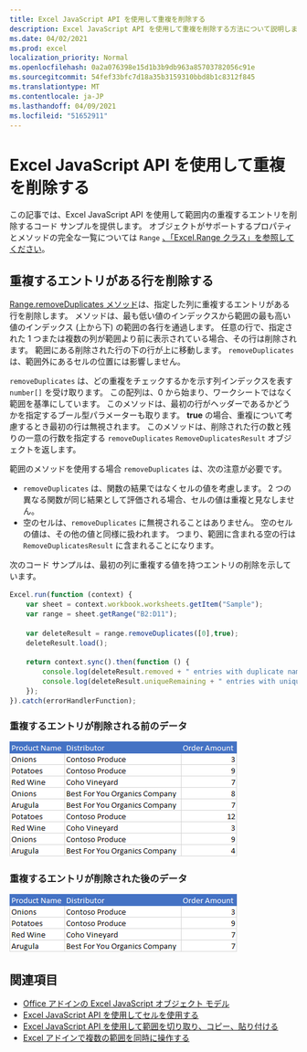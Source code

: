 ```yaml
---
title: Excel JavaScript API を使用して重複を削除する
description: Excel JavaScript API を使用して重複を削除する方法について説明します。
ms.date: 04/02/2021
ms.prod: excel
localization_priority: Normal
ms.openlocfilehash: 0a2a076398e15d1b3b9db963a85703782056c91e
ms.sourcegitcommit: 54fef33bfc7d18a35b3159310bbd8b1c8312f845
ms.translationtype: MT
ms.contentlocale: ja-JP
ms.lasthandoff: 04/09/2021
ms.locfileid: "51652911"
---
```

# <a name="remove-duplicates-using-the-excel-javascript-api"></a>Excel JavaScript API を使用して重複を削除する

この記事では、Excel JavaScript API を使用して範囲内の重複するエントリを削除するコード サンプルを提供します。 オブジェクトがサポートするプロパティとメソッドの完全な一覧については `Range` [、「Excel.Range クラス」を参照してください](/javascript/api/excel/excel.range)。

## <a name="remove-rows-with-duplicate-entries"></a>重複するエントリがある行を削除する

[Range.removeDuplicates メソッド](/javascript/api/excel/excel.range#removeduplicates-columns--includesheader-)は、指定した列に重複するエントリがある行を削除します。 メソッドは、最も低い値のインデックスから範囲の最も高い値のインデックス (上から下) の範囲の各行を通過します。 任意の行で、指定された 1 つまたは複数の列が範囲より前に表示されている場合、その行は削除されます。 範囲にある削除された行の下の行が上に移動します。 `removeDuplicates` は、範囲外にあるセルの位置には影響しません。

`removeDuplicates` は、どの重複をチェックするかを示す列インデックスを表す `number[]` を受け取ります。 この配列は、0 から始まり、ワークシートではなく範囲を基準にしています。 このメソッドは、最初の行がヘッダーであるかどうかを指定するブール型パラメーターも取ります。 **true** の場合、重複について考慮するとき最初の行は無視されます。 このメソッドは、削除された行の数と残りの一意の行数を指定する `removeDuplicates` `RemoveDuplicatesResult` オブジェクトを返します。

範囲のメソッドを使用する場合 `removeDuplicates` は、次の注意が必要です。

- `removeDuplicates` は、関数の結果ではなくセルの値を考慮します。 2 つの異なる関数が同じ結果として評価される場合、セルの値は重複と見なしません。
- 空のセルは、`removeDuplicates` に無視されることはありません。 空のセルの値は、その他の値と同様に扱われます。 つまり、範囲に含まれる空の行は `RemoveDuplicatesResult` に含まれることになります。

次のコード サンプルは、最初の列に重複する値を持つエントリの削除を示しています。

```js
Excel.run(function (context) {
    var sheet = context.workbook.worksheets.getItem("Sample");
    var range = sheet.getRange("B2:D11");

    var deleteResult = range.removeDuplicates([0],true);
    deleteResult.load();

    return context.sync().then(function () {
        console.log(deleteResult.removed + " entries with duplicate names removed.");
        console.log(deleteResult.uniqueRemaining + " entries with unique names remain in the range.");
    });
}).catch(errorHandlerFunction);
```

### <a name="data-before-duplicate-entries-are-removed"></a>重複するエントリが削除される前のデータ

![範囲の remove duplicates メソッドが実行される前の Excel のデータ](../images/excel-ranges-remove-duplicates-before.png)

### <a name="data-after-duplicate-entries-are-removed"></a>重複するエントリが削除された後のデータ

![範囲の削除重複メソッドが実行された後の Excel のデータ](../images/excel-ranges-remove-duplicates-after.png)

## <a name="see-also"></a>関連項目

- [Office アドインの Excel JavaScript オブジェクト モデル](excel-add-ins-core-concepts.md)
- [Excel JavaScript API を使用してセルを使用する](excel-add-ins-cells.md)
- [Excel JavaScript API を使用して範囲を切り取り、コピー、貼り付ける](excel-add-ins-ranges-cut-copy-paste.md)
- [Excel アドインで複数の範囲を同時に操作する](excel-add-ins-multiple-ranges.md)
